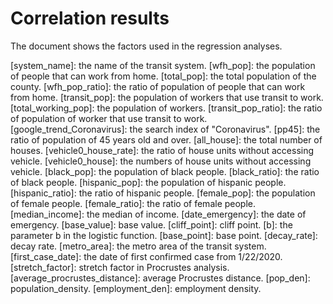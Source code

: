 # Correlation results
The document shows the factors used in the regression analyses.

[system_name]: the name of the transit system.
[wfh_pop]: the population of people that can work from home.
[total_pop]: the total population of the county.
[wfh_pop_ratio]: the ratio of population of people that can work from home.
[transit_pop]: the population of workers that use transit to work.
[total_working_pop]: the population of workers.
[transit_pop_ratio]: the ratio of population of worker that use transit to work.
[google_trend_Coronavirus]: the search index of "Coronavirus".
[pp45]: the ratio of population of 45 years old and over.
[all_house]: the total number of houses.
[vehicle0_house_rate]: the ratio of house units without accessing vehicle.
[vehicle0_house]: the numbers of house units without accessing vehicle.
[black_pop]: the population of black people.
[black_ratio]: the ratio of black people.
[hispanic_pop]: the population of hispanic people.
[hispanic_ratio]: the ratio of hispanic people.
[female_pop]: the population of female people.
[female_ratio]: the ratio of female people.
[median_income]: the median of income.
[date_emergency]: the date of emergency.
[base_value]: base value.
[cliff_point]: cliff point.
[b]: the parameter b in the logistic function.
[base_point]: base point.
[decay_rate]: decay rate.
[metro_area]: the metro area of the transit system.
[first_case_date]: the date of first confirmed case from 1/22/2020.
[stretch_factor]: stretch factor in Procrustes analysis.
[average_procrustes_distance]: average Procrustes distance.
[pop_den]: population_density.
[employment_den]: employment density.
